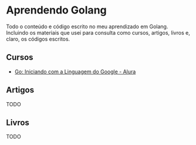 # Aprendendo Golang
Todo o conteúdo e código escrito no meu aprendizado em Golang. Incluindo os materiais que usei para consulta como cursos, artigos, livros e, claro, os códigos escritos.

## Cursos

- [Go: Iniciando com a Linguagem do Google - Alura](https://cursos.alura.com.br/course/golang)

## Artigos

TODO

## Livros

TODO
